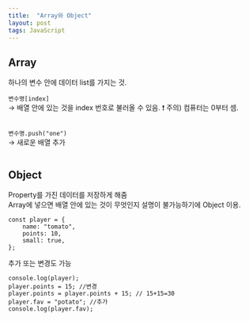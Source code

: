 ```yaml
---
title:  "Array와 Object"
layout: post
tags: JavaScript
---
```


## Array
하나의 변수 안에 데이터 list를 가지는 것.

`변수명[index]`<br>
→ 배열 안에 있는 것을 index 번호로 불러올 수 있음. ❗️ 주의) 컴퓨터는 0부터 셈.
```
```

`변수명.push("one")`<br> 
→ 새로운 배열 추가
```
```

## Object
Property를 가진 데이터를 저장하게 해줌<br>
Array에 넣으면 배열 안에 있는 것이 무엇인지 설명이 불가능하기에 Object 이용.<br>

```
const player = {
    name: "tomato",
    points: 10,
    small: true,
};
```

추가 또는 변경도 가능
```
console.log(player);
player.points = 15; //변경
player.points = player.points + 15; // 15+15=30
player.fav = "potato"; //추가
console.log(player.fav);
```
